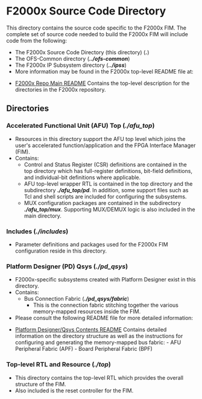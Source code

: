 # F2000x Source Code Directory

This directory contains the source code specific to the F2000x FIM.  The complete set of source code needed to build the F2000x FIM will include code from the following:
   - The F2000x Source Code Directory (this directory) (***.***)
   - The OFS-Common directory (***../ofs-common***)
   - The F2000x IP Subsystem directory (***../ipss***)
   - More information may be found in the F2000x top-level README file at:
* [F2000x Repo Main README](../README.md) Contains the top-level description for the directories in the F2000x repository.

## Directories

### Accelerated Functional Unit (AFU) Top (***./afu\_top***)
   - Resources in this directory support the AFU top level which joins the user's accelerated function/application and the FPGA Interface Manager (FIM).
   - Contains:
      - Control and Status Register (CSR) definitions are contained in the top directory which has full-register definitions, bit-field definitions, and individual-bit definitions where applicable.
      - AFU top-level wrapper RTL is contained in the top directory and the subdirectory ***./afu\_top/pd***.  In addition, some support files such as Tcl and shell scripts are included for configuring the subsystems.
      - MUX configuration packages are contained in the subdirectory ***./afu\_top/mux***.  Supporting MUX/DEMUX logic is also included in the main directory.
### Includes (***./includes***)
   - Parameter definitions and packages used for the F2000x FIM configuration reside in this directory.
### Platform Designer (PD) Qsys (***./pd\_qsys***)
   - F2000x-specific subsystems created with Platform Designer exist in this directory.
   - Contains:
      - Bus Connection Fabric (***./pd\_qsys/fabric***)
         - This is the connection fabric stitching together the various memory-mapped resources inside the FIM.
   - Please consult the following README file for more detailed information:
* [Platform Designer/Qsys Contents README](pd_qsys/fabric/README.md) Contains detailed information on the directory structure as well as the instructions for configuring and generating the memory-mapped bus fabric:
      - AFU Peripheral Fabric (APF)
      - Board Peripheral Fabric (BPF)
### Top-level RTL and Resource (***./top***)
   - This directory contains the top-level RTL which provides the overall structure of the FIM.
   - Also included is the reset controller for the FIM.

